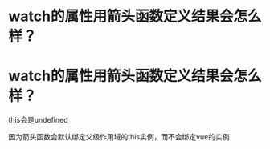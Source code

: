 # watch的属性用箭头函数定义结果会怎么样？

# watch的属性用箭头函数定义结果会怎么样？

this会是undefined

因为箭头函数会默认绑定父级作用域的this实例，而不会绑定vue的实例